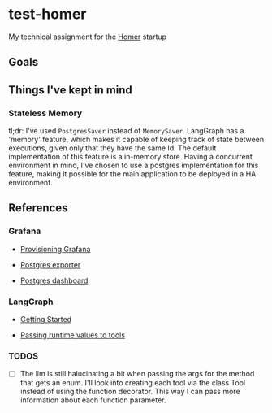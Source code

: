 # test-homer

My technical assignment for the [Homer](https://www.homer.com.br/) startup

## Goals

## Things I've kept in mind

### Stateless Memory

tl;dr: I've used ```PostgresSaver``` instead of ```MemorySaver```.
LangGraph has a 'memory' feature, which makes it capable of keeping track of state
between executions, given only that they have the same Id.
The default implementation of this feature is a in-memory store.
Having a concurrent environment in mind, I've chosen to use a postgres
implementation for this feature, making it possible for the main application to be
deployed in a HA environment.

## References

### Grafana

- [Provisioning Grafana](https://grafana.com/tutorials/provision-dashboards-and-data-sources)

- [Postgres exporter](https://grafana.com/docs/grafana-cloud/monitor-applications/asserts/enable-prom-metrics-collection/data-stores/postgresql/)

- [Postgres dashboard](https://grafana.com/grafana/dashboards/9628-postgresql-database/)

### LangGraph

- [Getting Started](https://langchain-ai.github.io/langgraph/tutorials/introduction/)

- [Passing runtime values to tools](https://langchain-ai.github.io/langgraph/how-tos/pass-run-time-values-to-tools/)

### TODOS

- [ ] The llm is still halucinating a bit when passing the args for
  the method that gets an enum. I'll look into creating each tool via
  the class Tool instead of using the function decorator. This way I can
  pass more information about each function parameter.
